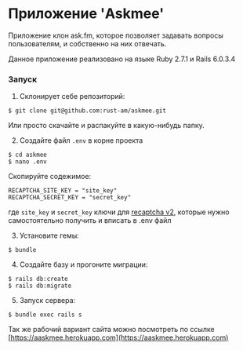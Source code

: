 # Приложение 'Askmee'

Приложение клон ask.fm, которое позволяет задавать вопросы пользователям, и собственно на них отвечать.

Данное приложение реализовано на языке Ruby 2.7.1 и Rails 6.0.3.4

### Запуск

1. Склонирует себе репозиторий:

```
$ git clone git@github.com:rust-am/askmee.git
```

Или просто скачайте и распакуйте в какую-нибудь папку.

2. Создайте файл ```.env``` в корне проекта

```
$ cd askmee
$ nano .env
```

Скопируйте содежимое:
```
RECAPTCHA_SITE_KEY = "site_key"
RECAPTCHA_SECRET_KEY = "secret_key"
```
где ```site_key``` и ```secret_key``` ключи для [recaptcha v2](https://developers.google.com/recaptcha/docs/display), которые нужно самостоятельно получить и вписать в .env файл

3. Установите гемы:

```
$ bundle
```

4. Создайте базу и прогоните миграции:

```
$ rails db:create
$ rails db:migrate
```

5. Запуск сервера:

```
$ bundle exec rails s
```

Так же рабочий вариант сайта можно посмотреть по ссылке [https://aaskmee.herokuapp.com](https://aaskmee.herokuapp.com)
